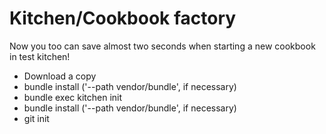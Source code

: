 # Kitchen/Cookbook factory

Now you too can save almost two seconds when starting a new cookbook in test kitchen!

* Download a copy
* bundle install ('--path vendor/bundle', if necessary)
* bundle exec kitchen init
* bundle install ('--path vendor/bundle', if necessary)
* git init
